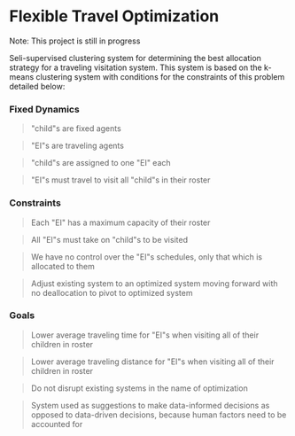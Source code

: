# Flexible Travel Optimization

Note: This project is still in progress

Seli-supervised clustering system for determining the best allocation strategy for a traveling visitation system.  This system is based on the k-means clustering system with conditions for the constraints of this problem detailed below:

### Fixed Dynamics
> "child"s are fixed agents

> "EI"s are traveling agents

> "child"s are assigned to one "EI" each

> "EI"s must travel to visit all "child"s in their roster

### Constraints
> Each "EI" has a maximum capacity of their roster

> All "EI"s must take on "child"s to be visited

> We have no control over the "EI"s schedules, only that which is allocated to them

> Adjust existing system to an optimized system moving forward with no deallocation to pivot to optimized system

### Goals
> Lower average traveling time for "EI"s when visiting all of their children in roster

> Lower average traveling distance for "EI"s when visiting all of their children in roster

> Do not disrupt existing systems in the name of optimization

> System used as suggestions to make data-informed decisions as opposed to data-driven decisions, because human factors need to be accounted for
